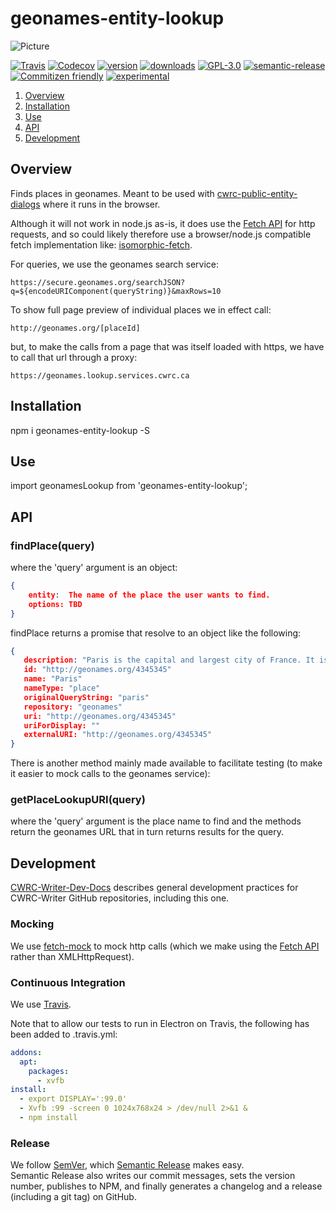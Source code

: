 # geonames-entity-lookup

![Picture](http://cwrc.ca/logos/CWRC_logos_2016_versions/CWRCLogo-Horz-FullColour.png)

[![Travis](https://img.shields.io/travis/cwrc/geonames-entity-lookup.svg)](https://travis-ci.org/cwrc/geonames-entity-lookup)
[![Codecov](https://img.shields.io/codecov/c/github/cwrc/geonames-entity-lookup.svg)](https://codecov.io/gh/cwrc/geonames-entity-lookup)
[![version](https://img.shields.io/npm/v/geonames-entity-lookup.svg)](http://npm.im/geonames-entity-lookup)
[![downloads](https://img.shields.io/npm/dm/geonames-entity-lookup.svg)](http://npm-stat.com/charts.html?package=geonames-entity-lookup&from=2015-08-01)
[![GPL-3.0](https://img.shields.io/npm/l/geonames-entity-lookup.svg)](http://opensource.org/licenses/GPL-3.0)
[![semantic-release](https://img.shields.io/badge/%20%20%F0%9F%93%A6%F0%9F%9A%80-semantic--release-e10079.svg)](https://github.com/semantic-release/semantic-release)
[![Commitizen friendly](https://img.shields.io/badge/commitizen-friendly-brightgreen.svg)](http://commitizen.github.io/cz-cli/)
[![experimental](http://badges.github.io/stability-badges/dist/experimental.svg)](http://github.com/badges/stability-badges)

1. [Overview](#overview)
1. [Installation](#installation)
1. [Use](#use)
1. [API](#api)
1. [Development](#development)

## Overview

Finds places in geonames. Meant to be used with [cwrc-public-entity-dialogs](https://github.com/cwrc-public-entity-dialogs) where it runs in the browser.

Although it will not work in node.js as-is, it does use the [Fetch API](https://developer.mozilla.org/en-US/docs/Web/API/Fetch_API) for http requests, and so could likely therefore use a browser/node.js compatible fetch implementation like: [isomorphic-fetch](https://www.npmjs.com/package/isomorphic-fetch).

For queries, we use the geonames search service:

`https://secure.geonames.org/searchJSON?q=${encodeURIComponent(queryString)}&maxRows=10`

To show full page preview of individual places we in effect call:

`http://geonames.org/[placeId]`

but, to make the calls from a page that was itself loaded with https, we have to call that url
through a proxy:

`https://geonames.lookup.services.cwrc.ca`

## Installation

npm i geonames-entity-lookup -S

## Use

import geonamesLookup from 'geonames-entity-lookup';

## API

### findPlace(query)

where the 'query' argument is an object:  

```json
{
    entity:  The name of the place the user wants to find.
    options: TBD
}
```

findPlace returns a promise that resolve to an object like the following:

```json
{
   description: "Paris is the capital and largest city of France. It is situated on the river Seine, in northern France, at the heart of the Île-de-Franc…"
   id: "http://geonames.org/4345345"
   name: "Paris"
   nameType: "place"
   originalQueryString: "paris"
   repository: "geonames"
   uri: "http://geonames.org/4345345"
   uriForDisplay: ""
   externalURI: "http://geonames.org/4345345"
}
```

There is another method mainly made available to facilitate testing (to make it easier to mock calls to the geonames service):

### getPlaceLookupURI(query)

where the 'query' argument is the place name to find and the methods return the geonames URL that in turn returns results for the query.

## Development

[CWRC-Writer-Dev-Docs](https://github.com/cwrc/CWRC-Writer-Dev-Docs) describes general development practices for CWRC-Writer GitHub repositories, including this one.

<!-- ### Testing

The code in this repository is intended to run in the browser, and so we use [browser-run](https://github.com/juliangruber/browser-run) to run [browserified](http://browserify.org) [tape](https://github.com/substack/tape) tests directly in the browser.

We [decorate](https://en.wikipedia.org/wiki/Decorator_pattern) [tape](https://github.com/substack/tape) with [tape-promise](https://github.com/jprichardson/tape-promise) to allow testing with promises and async methods. -->

### Mocking

We use [fetch-mock](https://github.com/wheresrhys/fetch-mock) to mock http calls (which we make using the [Fetch API](https://developer.mozilla.org/en-US/docs/Web/API/Fetch_API) rather than XMLHttpRequest).

<!-- We use [sinon](http://sinonjs.org) [fake timers](http://sinonjs.org/releases/v4.0.1/fake-timers/) to test our timeouts, without having to wait for the timeouts. -->

<!-- ### Code Coverage

We generate code coverage by instrumenting our code with [istanbul](https://github.com/gotwarlost/istanbul) before [browser-run](https://github.com/juliangruber/browser-run) runs the tests,
then extract the coverage (which [istanbul](https://github.com/gotwarlost/istanbul) writes to the global object, i.e., the window in the browser), format it with [istanbul](https://github.com/gotwarlost/istanbul), and finally report (Travis actually does this for us) to [codecov.io](codecov.io) -->

<!-- ### Transpilation

We use [babelify](https://github.com/babel/babelify) and [babel-plugin-istanbul](https://github.com/istanbuljs/babel-plugin-istanbul) to compile our code, tests, and code coverage with [babel](https://github.com/babel/babel) -->

### Continuous Integration

We use [Travis](https://travis-ci.org).

Note that to allow our tests to run in Electron on Travis, the following has been added to .travis.yml:

```yml
addons:
  apt:
    packages:
      - xvfb
install:
  - export DISPLAY=':99.0'
  - Xvfb :99 -screen 0 1024x768x24 > /dev/null 2>&1 &
  - npm install
```

### Release

We follow [SemVer](http://semver.org), which [Semantic Release](https://github.com/semantic-release/semantic-release) makes easy.  
Semantic Release also writes our commit messages, sets the version number, publishes to NPM, and finally generates a changelog and a release (including a git tag) on GitHub.
